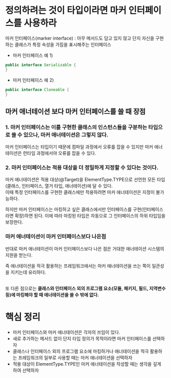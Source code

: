 # 정의하려는 것이 타입이라면 마커 인터페이스를 사용하라

마커 인터페이스(marker interface) : 아무 메서드도 담고 있지 않고 단지 자신을 구현하는 클래스가 특정 속성을 가짐을 표시해주는 인터페이스

- 마커 인터페이스 예 1)
```java
public interface Serializable {
}
```

- 마커 인터페이스 예 2)
```java
public interface Cloneable {
}
```

## 마커 애너테이션 보다 마커 인터페이스를 쓸 때 장점

### 1. 마커 인터페이스는 이를 구현한 클래스의 인스턴스들을 구분하는 타입으로 쓸 수 있으나, 마커 애너테이션은 그렇지 않다.

마커 인터페이스는 타입이기 때문에 컴파일 과정에서 오류를 잡을 수 있지만 마커 애너테이션은 런타임 과정에서야 오류를 잡을 수 있다.

### 2. 마커 인터페이스는 적용 대상을 더 정밀하게 지정할 수 있다는 것이다.

마커 애너테이션은 적용 대상(@Target)을 ElementType.TYPE으로 선언한 모든 타입(클래스, 인터페이스, 열거 타입, 애너테이션)에 달 수 있다.<br>
이때 특정 인터페이스를 구현한 클래스에만 적용하려면 마커 애너테이션은 지정이 불가능하다.<br>

하지만 마커 인터페이스는 마킹하고 싶은 클래스에서만 인터페이스를 구현(인터페이스라면 확장)하면 된다. 
이에 따라 마킹된 타입은 자동으로 그 인터페이스의 하위 타입임을 보장한다.

### 마커 애너테이션이 마커 인터페이스보다 나은점

반대로 마커 애너테이션이 마커 인터페이스보다 나은 점은 거대한 애너테이션 시스템의 지원을 받는다.<br>

즉 애너테이션을 적극 활용하는 프레임워크에서는 마커 애너테이션을 쓰는 쪽이 일관성을 지키는데 유리하다.<br><br>

또 다른 점으로는 **클래스와 인터페이스 외의 프로그램 요소(모듈, 패키지, 필드, 지역변수 등)에 마킹해야 할 때 애너테이션을 쓸 수 밖에 없다.**

# 핵심 정리

- 마커 인터페이스와 마커 애너테이션은 각자의 쓰임이 있다.
- 새로 추가하는 메서드 없이 단지 타입 정의가 목적이라면 마커 인터페이스를 선택하자
- 클래스나 인터페이스 외의 프로그램 요소에 마킹하거나 애너테이션을 적극 활용하는 프레임워크의 일부로 사용할 때는 마커 애너테이션을 선택하자
- 적용 대상이 ElementType.TYPE인 마커 애너테이션을 작성할 때는 생각을 깊게 하여 선택하자



